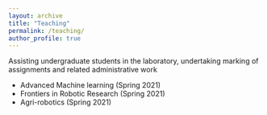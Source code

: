 ```yaml
---
layout: archive
title: "Teaching"
permalink: /teaching/
author_profile: true
---
```


Assisting undergraduate students in the laboratory, undertaking marking of assignments and related administrative work

*  Advanced Machine learning  (Spring 2021)
*  Frontiers in Robotic Research  (Spring 2021)
*  Agri-robotics (Spring 2021)


<!-- {% include base_path %}

{% for post in site.teaching reversed %}
  {% include archive-single.html %}
{% endfor %} -->
